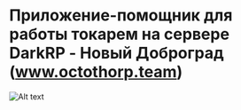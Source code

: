 # Приложение-помощник для работы токарем на сервере DarkRP - Новый Доброград (www.octothorp.team)

![Alt text](https://i.imgur.com/BXKQYhq.png)
